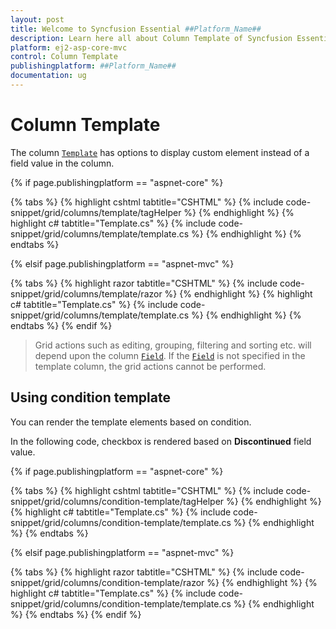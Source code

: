 ```yaml
---
layout: post
title: Welcome to Syncfusion Essential ##Platform_Name##
description: Learn here all about Column Template of Syncfusion Essential ##Platform_Name## widgets based on HTML5 and jQuery.
platform: ej2-asp-core-mvc
control: Column Template
publishingplatform: ##Platform_Name##
documentation: ug
---
```


# Column Template

The column [`Template`](https://help.syncfusion.com/cr/aspnetcore-js2/Syncfusion.EJ2.Grids.GridColumn.html#Syncfusion_EJ2_Grids_GridColumn_Template) has options to display custom element instead of a field value in the column.

{% if page.publishingplatform == "aspnet-core" %}

{% tabs %}
{% highlight cshtml tabtitle="CSHTML" %}
{% include code-snippet/grid/columns/template/tagHelper %}
{% endhighlight %}
{% highlight c# tabtitle="Template.cs" %}
{% include code-snippet/grid/columns/template/template.cs %}
{% endhighlight %}
{% endtabs %}

{% elsif page.publishingplatform == "aspnet-mvc" %}

{% tabs %}
{% highlight razor tabtitle="CSHTML" %}
{% include code-snippet/grid/columns/template/razor %}
{% endhighlight %}
{% highlight c# tabtitle="Template.cs" %}
{% include code-snippet/grid/columns/template/template.cs %}
{% endhighlight %}
{% endtabs %}
{% endif %}



> Grid actions such as editing, grouping, filtering and sorting etc. will depend upon the column [`Field`](https://help.syncfusion.com/cr/aspnetcore-js2/Syncfusion.EJ2.Grids.GridColumn.html#Syncfusion_EJ2_Grids_GridColumn_Field). If the [`Field`](https://help.syncfusion.com/cr/aspnetcore-js2/Syncfusion.EJ2.Grids.GridColumn.html#Syncfusion_EJ2_Grids_GridColumn_Field) is not specified in the template column, the grid actions cannot be performed.

## Using condition template

You can render the template elements based on condition.

In the following code, checkbox is rendered based on **Discontinued** field value.

{% if page.publishingplatform == "aspnet-core" %}

{% tabs %}
{% highlight cshtml tabtitle="CSHTML" %}
{% include code-snippet/grid/columns/condition-template/tagHelper %}
{% endhighlight %}
{% highlight c# tabtitle="Template.cs" %}
{% include code-snippet/grid/columns/condition-template/template.cs %}
{% endhighlight %}
{% endtabs %}

{% elsif page.publishingplatform == "aspnet-mvc" %}

{% tabs %}
{% highlight razor tabtitle="CSHTML" %}
{% include code-snippet/grid/columns/condition-template/razor %}
{% endhighlight %}
{% highlight c# tabtitle="Template.cs" %}
{% include code-snippet/grid/columns/condition-template/template.cs %}
{% endhighlight %}
{% endtabs %}
{% endif %}

